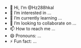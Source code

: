 - 👋 Hi, I’m @Hz288hkal
- 👀 I’m interested in ...
- 🌱 I’m currently learning ...
- 💞️ I’m looking to collaborate on ...
- 📫 How to reach me ...
- 😄 Pronouns: ...
- ⚡ Fun fact: ...

<!---
Hz288hkal/Hz288hkal is a ✨ special ✨ repository because its `README.md` (this file) appears on your GitHub profile.
You can click the Preview link to take a look at your changes.
--->
